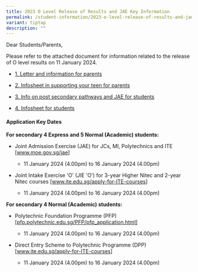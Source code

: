 ```yaml
---
title: 2023 O Level Release of Results and JAE Key Information
permalink: /student-information/2023-o-level-release-of-results-and-jae-key-info/
variant: tiptap
description: ""
---
```

<p>Dear Students/Parents,</p><p>Please refer to the attached document for information related to the release of O level results on 11 January 2024.</p><ul data-tight="true" class="tight"><li><p><a href="/files/Annoucements Attachments/Website___1__Letter_and_information_for_parents.pdf" rel="noopener noreferrer nofollow" target="_blank">1. Letter and information for parents</a></p></li><li><p><a href="/files/Annoucements Attachments/Website___2__Infosheet_in_supoorting_your_teen_for_parents.pdf" rel="noopener noreferrer nofollow" target="_blank">2. Infosheet in supporting your teen for parents</a></p></li><li><p><a href="/files/Annoucements Attachments/Website___3__Info_on_post_seondary_pathways_and_JAE_for_students.pdf" rel="noopener noreferrer nofollow" target="_blank">3. Info on post secondary pathways and JAE for students</a></p></li><li><p><a href="/files/Annoucements Attachments/Website___4__Infosheet_for_students.pdf" rel="noopener noreferrer nofollow" target="_blank">4. Infosheet for students</a></p></li></ul><p></p><h4>Application Key Dates</h4><p><strong>For secondary 4 Express and 5 Normal (Academic) students:</strong></p><ul data-tight="true" class="tight"><li><p>Joint Admission Exercise (JAE) for JCs, MI, Polytechnics and ITE [<a href="http://www.moe.gov.sg/jae" rel="noopener noreferrer nofollow" target="_blank">www.moe.gov.sg/jae</a>]</p><ul data-tight="true" class="tight"><li><p>11 January 2024 (4.00pm) to 16 January 2024 (4.00pm)</p></li></ul></li><li><p>Joint Intake Exercise 'O' (JIE 'O') for 3-year Higher Nitec and 2-year Nitec courses [<a href="https://www.ite.edu.sg/apply-for-ITE-courses" rel="noopener noreferrer nofollow" target="_blank">www.ite.edu.sg/apply-for-ITE-courses</a>]</p><ul data-tight="true" class="tight"><li><p>11 January 2024 (4.00pm) to 16 January 2024 (4.00pm)</p></li></ul></li></ul><p></p><p><strong>For secondary 4 Normal (Academic) students:</strong></p><ul data-tight="true" class="tight"><li><p>Polytechnic Foundation Programme (PFP) [<a href="https://pfp.polytechnic.edu.sg/PFP/pfp_application.html" rel="noopener noreferrer nofollow" target="_blank">pfp.polytechnic.edu.sg/PFP/pfp_application.html]</a></p><ul data-tight="true" class="tight"><li><p>11 January 2024 (4.00pm) to 16 January 2024 (4.00pm)</p></li></ul></li><li><p>Direct Entry Scheme to Polytechnic Programme (DPP) [<a href="https://www.ite.edu.sg/apply-for-ITE-courses" rel="noopener noreferrer nofollow" target="_blank">www.ite.edu.sg/apply-for-ITE-courses</a>]</p><ul data-tight="true" class="tight"><li><p>11 January 2024 (4.00pm) to 16 January 2024 (4.00pm)</p></li></ul></li></ul><p></p>